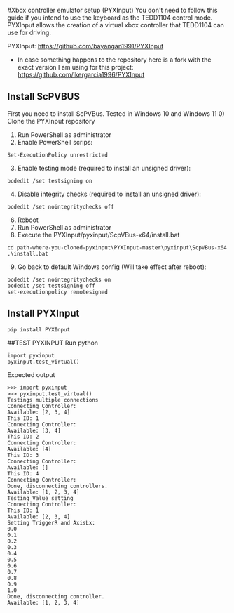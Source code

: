 #Xbox controller emulator setup (PYXInput)
You don't need to follow this guide if you intend to use the keyboard as the TEDD1104 control mode. PYXInput allows the creation of a virtual xbox controller that TEDD1104 can use for driving.

PYXInput: https://github.com/bayangan1991/PYXInput  
* In case something happens to the repository here is a fork with the exact version I am using for this project: https://github.com/ikergarcia1996/PYXInput

## Install ScPVBUS
First you need to install ScPVBus. Tested in Windows 10 and Windows 11
0) Clone the PYXInput repository
1) Run PowerShell as administrator
2) Enable PowerShell scrips: 
``` 
Set-ExecutionPolicy unrestricted 
```
3) Enable testing mode (required to install an unsigned driver):
```
bcdedit /set testsigning on
```
4) Disable integrity checks (required to install an unsigned driver):
```
bcdedit /set nointegritychecks off
```
6) Reboot
7) Run PowerShell as administrator
8) Execute the PYXInput/pyxinput/ScpVBus-x64/install.bat
```
cd path-where-you-cloned-pyxinput\PYXInput-master\pyxinput\ScpVBus-x64
.\install.bat
```

9) Go back to default Windows config (Will take effect after reboot):   

```
bcdedit /set nointegritychecks on
bcdedit /set testsigning off
set-executionpolicy remotesigned
```


## Install PYXInput
```
pip install PYXInput
```
##TEST PYXINPUT
Run python
```
import pyxinput
pyxinput.test_virtual()
```

Expected output

```
>>> import pyxinput
>>> pyxinput.test_virtual()
Testings multiple connections
Connecting Controller:
Available: [2, 3, 4]
This ID: 1
Connecting Controller:
Available: [3, 4]
This ID: 2
Connecting Controller:
Available: [4]
This ID: 3
Connecting Controller:
Available: []
This ID: 4
Connecting Controller:
Done, disconnecting controllers.
Available: [1, 2, 3, 4]
Testing Value setting
Connecting Controller:
This ID: 1
Available: [2, 3, 4]
Setting TriggerR and AxisLx:
0.0
0.1
0.2
0.3
0.4
0.5
0.6
0.7
0.8
0.9
1.0
Done, disconnecting controller.
Available: [1, 2, 3, 4]
```


